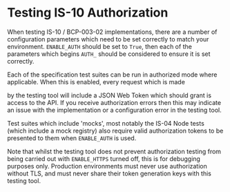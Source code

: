 # Testing IS-10 Authorization

When testing IS-10 / BCP-003-02 implementations, there are a number of configuration parameters which need to be set
correctly to match your environment. `ENABLE_AUTH` should be set to `True`, then each of the parameters which begins
`AUTH_` should be considered to ensure it is set correctly.

Each of the specification test suites can be run in authorized mode where applicable. When this is enabled, every request which is made

by the testing tool will include a JSON Web Token which should grant is access to the API. If you receive authorization
errors then this may indicate an issue with the implementation or a configuration error in the testing tool.

Test suites which include 'mocks', most notably the IS-04 Node tests (which include a mock registry) also require valid
authorization tokens to be presented to them when `ENABLE_AUTH` is used.

Note that whilst the testing tool does not prevent authorization testing from being carried out with `ENABLE_HTTPS`
turned off, this is for debugging purposes only. Production environments must never use authorization without TLS, and
must never share their token generation keys with this testing tool.
